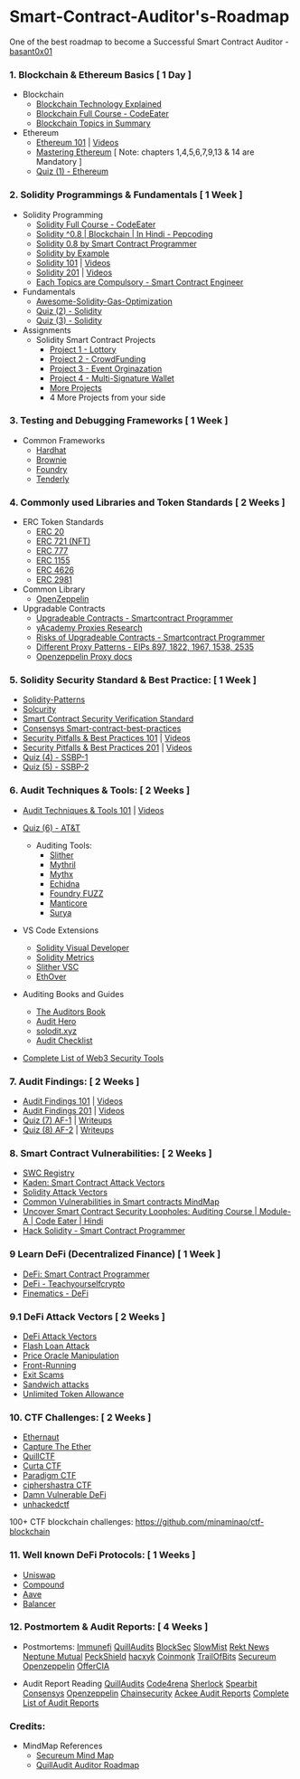 # Smart-Contract-Auditor's-Roadmap
One of the best roadmap to become a Successful Smart Contract Auditor - [basant0x01](https://twitter.com/basant0x01)

### 1. Blockchain & Ethereum Basics [ 1 Day ]
- Blockchain
  - [Blockchain Technology Explained](https://www.youtube.com/watch?v=qOVAbKKSH10&ab_channel=CodingTech)
  - [Blockchain Full Course - CodeEater](https://youtube.com/playlist?list=PLgPmWS2dQHW-BRQCQCNYgmHUfCN115pn0)
  - [Blockchain Topics in Summary](https://github.com/basant-karki/blockchain-learnings)
- Ethereum
  - [Ethereum 101](https://github.com/x676f64/secureum-mind_map/blob/master/1.%20Ethereum%20101.md) | [Videos](https://youtube.com/playlist?list=PLYORQHvGMg-XLwiVpDqWi_lwtDrzcZG9K)
  - [Mastering Ethereum](https://github.com/ethereumbook/ethereumbook) [ Note: chapters 1,4,5,6,7,9,13 & 14 are Mandatory ]
  - [Quiz (1) - Ethereum](https://github.com/x676f64/secureum-mind_map/blob/master/quizzes/1.%20Ethereum%20101.md)
  
### 2. Solidity Programmings & Fundamentals [ 1 Week ]
- Solidity Programming
  - [Solidity Full Course - CodeEater](https://youtube.com/playlist?list=PLgPmWS2dQHW9u6IXZq5t5GMQTpW7JL33i)
  - [Solidity ^0.8 | Blockchain | In Hindi - Pepcoding](https://youtube.com/playlist?list=PL-Jc9J83PIiG6_thChXWzolj9BEG-Y0gh)
  - [Solidity 0.8 by Smart Contract Programmer](https://youtube.com/playlist?list=PLO5VPQH6OWdVQwpQfw9rZ67O6Pjfo6q-p)
  - [Solidity by Example](https://solidity-by-example.org/)
  - [Solidity 101](https://github.com/x676f64/secureum-mind_map/blob/master/2.%20Solidity%20101.md) | [Videos](https://youtube.com/playlist?list=PLYORQHvGMg-WS5r8UjaWnnAeCHTH3wRaF)
  - [Solidity 201](https://github.com/x676f64/secureum-mind_map/blob/master/3.%20Solidity%20201.md) | [Videos](https://youtube.com/playlist?list=PLYORQHvGMg-V9w6UZ_YOQYjG5NPqnRwdc)
  - [Each Topics are Compulsory - Smart Contract Engineer](https://www.smartcontract.engineer/challenges)
- Fundamentals
  - [Awesome-Solidity-Gas-Optimization](https://github.com/0xisk/awesome-solidity-gas-optimization)
  - [Quiz (2) - Solidity](https://github.com/x676f64/secureum-mind_map/blob/master/quizzes/2.%20Solidity%20101.md)
  - [Quiz (3) - Solidity](https://github.com/x676f64/secureum-mind_map/blob/master/quizzes/3.%20Solidity%20201.md)
- Assignments
  - Solidity Smart Contract Projects
    - [Project 1 - Lottory](https://youtu.be/aFI_XPll_mg)
    - [Project 2 - CrowdFunding](https://youtu.be/2SNr-PJmcZE)
    - [Project 3 - Event Orginazation](https://youtu.be/2rW4kYGRkhI)
    - [Project 4 - Multi-Signature Wallet](https://youtu.be/uoQhMFAZ6V0)
    - [More Projects](https://youtube.com/playlist?list=PLO5VPQH6OWdVfvNOaEhBtA53XHyHo_oJo)
    - 4 More Projects from your side

### 3. Testing and Debugging Frameworks [ 1 Week ]
- Common Frameworks
  - [Hardhat](https://hardhat.org/hardhat-runner/docs/other-guides/waffle-testing)
  - [Brownie](https://eth-brownie.readthedocs.io/en/stable/)
  - [Foundry](https://github.com/foundry-rs/foundry)
  - [Tenderly](https://tenderly.co/)

### 4. Commonly used Libraries and Token Standards [ 2 Weeks ]
- ERC Token Standards
  - [ERC 20](https://ethereum.org/en/developers/docs/standards/tokens/erc-20/)
  - [ERC 721 (NFT)](https://ethereum.org/en/developers/docs/standards/tokens/erc-721/)
  - [ERC 777](https://ethereum.org/en/developers/docs/standards/tokens/erc-777/)
  - [ERC 1155](https://ethereum.org/en/developers/docs/standards/tokens/erc-1155/)
  - [ERC 4626](https://ethereum.org/en/developers/docs/standards/tokens/erc-4626/)
  - [ERC 2981](https://ethereum.org/en/developers/docs/standards/tokens/erc-2981/)
- Common Library
  - [OpenZeppelin](https://github.com/OpenZeppelin/openzeppelin-contracts)
- Upgradable Contracts
  - [Upgradeable Contracts - Smartcontract Programmer](https://youtu.be/JgSj7IiE4jA)
  - [yAcademy Proxies Research](https://proxies.yacademy.dev/)
  - [Risks of Upgradeable Contracts - Smartcontract Programmer](https://youtu.be/XmxfB5JOt1Q)
  - [Different Proxy Patterns - EIPs 897, 1822, 1967, 1538, 2535](https://ethereum-blockchain-developer.com/110-upgrade-smart-contracts/00-project/)
  - [Openzeppelin Proxy docs](https://docs.openzeppelin.com/contracts/4.x/api/proxy)

### 5. Solidity Security Standard & Best Practice: [ 1 Week ]
  - [Solidity-Patterns](https://github.com/fravoll/solidity-patterns)
  - [Solcurity](https://github.com/transmissions11/solcurity)
  - [Smart Contract Security Verification Standard](https://github.com/securing/SCSVS)
  - [Consensys Smart-contract-best-practices](https://consensys.github.io/smart-contract-best-practices/)
  - [Security Pitfalls & Best Practices 101](https://github.com/x676f64/secureum-mind_map/blob/master/4.%20Pitfalls%20and%20Best%20Practices%20101.md) | [Videos](https://youtube.com/playlist?list=PLYORQHvGMg-XLdPc9Do8dWnjqtFcaDWEG)
  - [Security Pitfalls & Best Practices 201](https://github.com/x676f64/secureum-mind_map/blob/master/5.%20Pitfalls%20and%20Best%20Practices%20201.md) | [Videos](https://youtube.com/playlist?list=PLYORQHvGMg-Urml835vJRec_hbPJYIb33)
  - [Quiz (4) - SSBP-1](https://github.com/x676f64/secureum-mind_map/blob/master/quizzes/4.%20Pitfalls%20and%20Best%20Practices%20101.md)
  - [Quiz (5) - SSBP-2](https://github.com/x676f64/secureum-mind_map/blob/master/quizzes/5.%20Pitfalls%20and%20Best%20Practices%20201.md)

### 6. Audit Techniques & Tools: [ 2 Weeks ]
  - [Audit Techniques & Tools 101](https://github.com/x676f64/secureum-mind_map/blob/master/6.%20Audit%20Techniques%20and%20Tools%20101.md) | [Videos](https://youtu.be/8IbkWnTLueU)
  - [Quiz (6) - AT&T](https://github.com/x676f64/secureum-mind_map/blob/master/quizzes/6.%20Audit%20Techniques%20and%20Tools%20101.md)
    - Auditing Tools:
      - [Slither](https://github.com/crytic/slither)
      - [Mythril](https://github.com/ConsenSys/mythril)
      - [Mythx](https://mythx.io/)
      - [Echidna](https://github.com/crytic/echidna)
      - [Foundry FUZZ](https://book.getfoundry.sh/forge/fuzz-testing)
      - [Manticore](https://github.com/trailofbits/manticore)
      - [Surya](https://github.com/ConsenSys/surya)
  - VS Code Extensions
      - [Solidity Visual Developer](https://marketplace.visualstudio.com/items?itemName=tintinweb.solidity-visual-auditor)
      - [Solidity Metrics](https://marketplace.visualstudio.com/items?itemName=tintinweb.solidity-metrics)
      - [Slither VSC](https://marketplace.visualstudio.com/items?itemName=trailofbits.slither-vscode)
      - [EthOver](https://marketplace.visualstudio.com/items?itemName=tintinweb.vscode-ethover)
  
  - Auditing Books and Guides
      - [The Auditors Book](https://theauditorbook.com/)
      - [Audit Hero](https://audit-hero.com/search-findings)
      - [solodit.xyz](https://solodit.xyz/dashboard)
      - [Audit Checklist](https://github.com/tamjid0x01/SmartContracts-audit-checklist)

  - [Complete List of Web3 Security Tools](https://github.com/Quillhash/Web3-Security-Tools)

### 7. Audit Findings: [ 2 Weeks ]
  - [Audit Findings 101](https://github.com/x676f64/secureum-mind_map/blob/master/7.%20Audit%20Findings%20101.md) | [Videos](https://youtu.be/b6zEWJwMcGc)
  - [Audit Findings 201](https://github.com/x676f64/secureum-mind_map/blob/master/8.%20Audit%20Findings%20201.md) | [Videos](https://youtu.be/b6zEWJwMcGc)
  - [Quiz (7) AF-1](https://github.com/x676f64/secureum-mind_map/blob/master/quizzes/7.%20Audit%20Fndings%20101.md) | [Writeups](https://ventral.digital/posts/2021/11/28/secureum-bootcamp-audit-findings-101-quiz)
  - [Quiz (8) AF-2](https://github.com/x676f64/secureum-mind_map/blob/master/quizzes/8.%20Audit%20Findings%20201.md) | [Writeups](https://ventral.digital/posts/2021/11/28/secureum-bootcamp-audit-findings-201-quiz)

### 8. Smart Contract Vulnerabilities: [ 2 Weeks ]
  - [SWC Registry](https://swcregistry.io/)
  - [Kaden: Smart Contract Attack Vectors](https://github.com/kadenzipfel/smart-contract-vulnerabilities)
  - [Solidity Attack Vectors](https://github.com/Quillhash/Solidity-Attack-Vectors)
  - [Common Vulnerabilities in Smart contracts MindMap](https://github.com/Anugrahsr/Awesome-web3-Security/blob/main/image/Vulnerabilities_in_Smart_contracts.png)
  - [Uncover Smart Contract Security Loopholes: Auditing Course | Module-A | Code Eater | Hindi](https://youtu.be/SW00aohiwf4)
  - [Hack Solidity - Smart Contract Programmer](https://youtube.com/playlist?list=PLO5VPQH6OWdWsCgXJT9UuzgbC8SPvTRi5)

### 9 Learn DeFi (Decentralized Finance) [ 1 Week ]
  - [DeFi: Smart Contract Programmer](https://youtube.com/playlist?list=PLO5VPQH6OWdX-Rh7RonjZhOd9pb9zOnHW)
  - [DeFi - Teachyourselfcrypto](https://teachyourselfcrypto.com/#ftoc-module-4-decentralized-finance-defi)
  - [Finematics - DeFi](https://www.youtube.com/watch?v=pWGLtjG-F5c&list=PLjrTIwaNiTwn39tg3sR_bPBWGHoznv47D)

### 9.1 DeFi Attack Vectors [ 2 Weeks ]
  - [DeFi Attack Vectors](https://github.com/Quillhash/DeFi-Attack-Vectors)
  - [Flash Loan Attack](https://www.moonpay.com/blog/defi-flash-loans-explained)
  - [Price Oracle Manipulation](https://medium.com/beaver-smartcontract-security/defi-security-lecture-7-price-oracle-manipulation-d716cdeaaf77)
  - [Front-Running](https://www.securing.pl/en/front-running-attack-in-defi-applications-how-to-deal-with-it/)
  - [Exit Scams](https://www.acamstoday.org/cryptocurrency-exit-scams-what-they-are-and-how-to-avoid-them/)
  - [Sandwich attacks](https://trustwallet.com/blog/how-to-protect-yourself-from-sandwich-attacks)
  - [Unlimited Token Allowance](https://kalis.me/unlimited-erc20-allowances/)


### 10. CTF Challenges: [ 2 Weeks ]  
  - [Ethernaut](https://ethernaut.openzeppelin.com/)
  - [Capture The Ether](https://capturetheether.com/)
  - [QuillCTF](https://www.quillaudits.com/academy/ctf)
  - [Curta CTF](https://www.curta.wtf)
  - [Paradigm CTF](https://ctf.paradigm.xyz/)
  - [ciphershastra CTF](https://ciphershastra.com/index.html)
  - [Damn Vulnerable DeFi](https://www.damnvulnerabledefi.xyz/)
  - [unhackedctf](https://github.com/unhackedctf)

100+ CTF blockchain challenges: https://github.com/minaminao/ctf-blockchain

### 11. Well known DeFi Protocols: [ 1 Weeks ]
   - [Uniswap](https://mvpworkshop.co/blog/uniswap-v3-explained-all-you-need-to-know/)
   - [Compound](https://learn.bybit.com/defi/what-is-compound-crypto/)
   - [Aave](https://www.youtube.com/watch?v=WwE3lUq51gQ)
   - [Balancer](https://medium.com/token-terminal/eli5-what-is-balancer-labs-16c8cfe092d9)

### 12. Postmortem & Audit Reports: [ 4 Weeks ]

  - Postmortems:
        [Immunefi](https://medium.com/@immunefi)
        [QuillAudits](https://quillaudits.medium.com/)
        [BlockSec](https://blocksecteam.medium.com/)
        [SlowMist](https://slowmist.medium.com/)
        [Rekt News](https://rekt.news/)
        [Neptune Mutual](https://medium.com/@neptunemutual)
        [PeckShield](https://twitter.com/peckshield)
        [hacxyk](https://medium.com/@hacxyk)
        [Coinmonk](https://medium.com/coinmonks)
        [TrailOfBits](https://blog.trailofbits.com/)
        [Secureum](https://secureum.substack.com/)
        [Openzeppelin](https://blog.openzeppelin.com/security-audits/)
        [OfferCIA](https://officercia.mirror.xyz/)

   - Audit Report Reading
        [QuillAudits](https://github.com/Quillhash/QuillAudit_Reports)
        [Code4rena](https://code4rena.com/reports)
        [Sherlock](https://github.com/sherlock-audit)
        [Spearbit](https://github.com/spearbit/portfolio/tree/master/pdfs)
        [Consensys](https://consensys.net/diligence/audits/)
        [Openzeppelin](https://blog.openzeppelin.com/security-audits/)
        [Chainsecurity](https://chainsecurity.com/audits/)
        [Ackee Audit Reports](https://ackeeblockchain.com/blog/)
        [Complete List of Audit Reports](https://github.com/0xNazgul/Blockchain-Security-Audit-List)

### Credits:
- MindMap References
  - [Secureum Mind Map](https://github.com/x676f64/secureum-mind_map)
  - [QuillAudit Auditor Roadmap](https://github.com/Quillhash/QuillAudit_Auditor_Roadmap)
